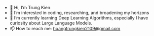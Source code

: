 - 👋 Hi, I’m Trung Kien
- 👀 I’m interested in coding, researching, and broadening my horizons
- 🌱 I’m currently learning Deep Learning Algorithms, especially I have curiosity about Large Language Models.
- 📫 How to reach me: hoangtrungkien2109@gmail.com
